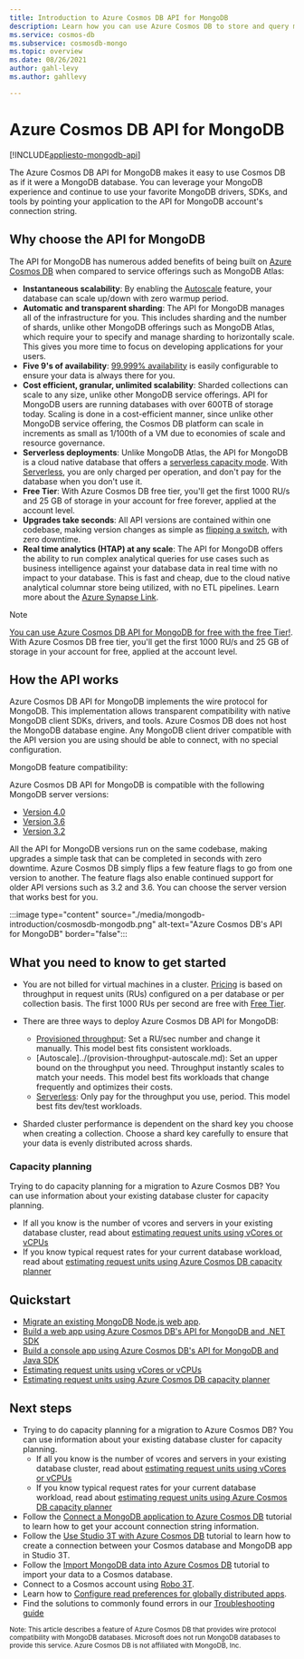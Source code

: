 ```yaml
---
title: Introduction to Azure Cosmos DB API for MongoDB
description: Learn how you can use Azure Cosmos DB to store and query massive amounts of data using Azure Cosmos DB's API for MongoDB.
ms.service: cosmos-db
ms.subservice: cosmosdb-mongo
ms.topic: overview
ms.date: 08/26/2021
author: gahl-levy
ms.author: gahllevy

---
```

# Azure Cosmos DB API for MongoDB
[!INCLUDE[appliesto-mongodb-api](../includes/appliesto-mongodb-api.md)]

The Azure Cosmos DB API for MongoDB makes it easy to use Cosmos DB as if it were a MongoDB database. You can leverage your MongoDB experience and continue to use your favorite MongoDB drivers, SDKs, and tools by pointing your application to the API for MongoDB account's connection string.

## Why choose the API for MongoDB

The API for MongoDB has numerous added benefits of being built on [Azure Cosmos DB](../introduction.md) when compared to service offerings such as MongoDB Atlas:

* **Instantaneous scalability**: By enabling the [Autoscale](../provision-throughput-autoscale.md) feature, your database can scale up/down with zero warmup period.
* **Automatic and transparent sharding**: The API for MongoDB manages all of the infrastructure for you. This includes sharding and the number of shards, unlike other MongoDB offerings such as MongoDB Atlas, which require your to specify and manage sharding to horizontally scale. This gives you more time to focus on developing applications for your users.
* **Five 9's of availability**: [99.999% availability](../high-availability.md) is easily configurable to ensure your data is always there for you.  
* **Cost efficient, granular, unlimited scalability**: Sharded collections can scale to any size, unlike other MongoDB service offerings. API for MongoDB users are running databases with over 600TB of storage today. Scaling is done in a cost-efficient manner, since unlike other MongoDB service offering, the Cosmos DB platform can scale in increments as small as 1/100th of a VM due to economies of scale and resource governance.
* **Serverless deployments**: Unlike MongoDB Atlas, the API for MongoDB is a cloud native database that offers a [serverless capacity mode](../serverless.md). With [Serverless](../serverless.md), you are only charged per operation, and don't pay for the database when you don't use it.
* **Free Tier**: With Azure Cosmos DB free tier, you'll get the first 1000 RU/s and 25 GB of storage in your account for free forever, applied at the account level.
* **Upgrades take seconds**: All API versions are contained within one codebase, making version changes as simple as [flipping a switch](upgrade-mongodb-version.md), with zero downtime.
* **Real time analytics (HTAP) at any scale**: The API for MongoDB offers the ability to run complex analytical queries for use cases such as business intelligence against your database data in real time with no impact to your database. This is fast and cheap, due to the cloud native analytical columnar store being utilized, with no ETL pipelines. Learn more about the [Azure Synapse Link](../synapse-link.md).

> [!NOTE]
> [You can use Azure Cosmos DB API for MongoDB for free with the free Tier!](../free-tier.md). With Azure Cosmos DB free tier, you'll get the first 1000 RU/s and 25 GB of storage in your account for free, applied at the account level.


## How the API works

Azure Cosmos DB API for MongoDB implements the wire protocol for MongoDB. This implementation allows transparent compatibility with native MongoDB client SDKs, drivers, and tools. Azure Cosmos DB does not host the MongoDB database engine. Any MongoDB client driver compatible with the API version you are using should be able to connect, with no special configuration.

MongoDB feature compatibility:

Azure Cosmos DB API for MongoDB is compatible with the following MongoDB server versions:
- [Version 4.0](feature-support-40.md)
- [Version 3.6](feature-support-36.md)
- [Version 3.2](feature-support-32.md)

All the API for MongoDB versions run on the same codebase, making upgrades a simple task that can be completed in seconds with zero downtime. Azure Cosmos DB simply flips a few feature flags to go from one version to another.  The feature flags also enable continued support for older API versions such as 3.2 and 3.6. You can choose the server version that works best for you.

:::image type="content" source="./media/mongodb-introduction/cosmosdb-mongodb.png" alt-text="Azure Cosmos DB's API for MongoDB" border="false":::

## What you need to know to get started

* You are not billed for virtual machines in a cluster. [Pricing](../how-pricing-works.md) is based on throughput in request units (RUs) configured on a per database or per collection basis. The first 1000 RUs per second are free with [Free Tier](../free-tier.md).

* There are three ways to deploy Azure Cosmos DB API for MongoDB:
     * [Provisioned throughput](../set-throughput.md): Set a RU/sec number and change it manually. This model best fits consistent workloads.
     * [Autoscale]../(provision-throughput-autoscale.md): Set an upper bound on the throughput you need. Throughput instantly scales to match your needs. This model best fits workloads that change frequently and optimizes their costs.
     * [Serverless](../serverless.md): Only pay for the throughput you use, period. This model best fits dev/test workloads. 

* Sharded cluster performance is dependent on the shard key you choose when creating a collection. Choose a shard key carefully to ensure that your data is evenly distributed across shards.

### Capacity planning

Trying to do capacity planning for a migration to Azure Cosmos DB? You can use information about your existing database cluster for capacity planning.
* If all you know is the number of vcores and servers in your existing database cluster, read about [estimating request units using vCores or vCPUs](../convert-vcore-to-request-unit.md) 
* If you know typical request rates for your current database workload, read about [estimating request units using Azure Cosmos DB capacity planner](../estimate-ru-with-capacity-planner.md)

## Quickstart

* [Migrate an existing MongoDB Node.js web app](create-mongodb-nodejs.md).
* [Build a web app using Azure Cosmos DB's API for MongoDB and .NET SDK](create-mongodb-dotnet.md)
* [Build a console app using Azure Cosmos DB's API for MongoDB and Java SDK](create-mongodb-java.md)
* [Estimating request units using vCores or vCPUs](../convert-vcore-to-request-unit.md) 
* [Estimating request units using Azure Cosmos DB capacity planner](../estimate-ru-with-capacity-planner.md)

## Next steps

* Trying to do capacity planning for a migration to Azure Cosmos DB? You can use information about your existing database cluster for capacity planning.
    * If all you know is the number of vcores and servers in your existing database cluster, read about [estimating request units using vCores or vCPUs](../convert-vcore-to-request-unit.md) 
    * If you know typical request rates for your current database workload, read about [estimating request units using Azure Cosmos DB capacity planner](estimate-ru-with-capacity-planner.md)
* Follow the [Connect a MongoDB application to Azure Cosmos DB](connect-mongodb-account.md) tutorial to learn how to get your account connection string information.
* Follow the [Use Studio 3T with Azure Cosmos DB](connect-using-mongochef.md) tutorial to learn how to create a connection between your Cosmos database and MongoDB app in Studio 3T.
* Follow the [Import MongoDB data into Azure Cosmos DB](../../dms/tutorial-mongodb-cosmos-db.md?toc=%2fazure%2fcosmos-db%2ftoc.json%253ftoc%253d%2fazure%2fcosmos-db%2ftoc.json) tutorial to import your data to a Cosmos database.
* Connect to a Cosmos account using [Robo 3T](connect-using-robomongo.md).
* Learn how to [Configure read preferences for globally distributed apps](tutorial-global-distribution-mongodb.md).
* Find the solutions to commonly found errors in our [Troubleshooting guide](error-codes-solutions.md)


<sup>Note: This article describes a feature of Azure Cosmos DB that provides wire protocol compatibility with MongoDB databases. Microsoft does not run MongoDB databases to provide this service. Azure Cosmos DB is not affiliated with MongoDB, Inc.</sup>